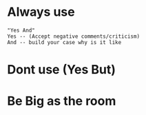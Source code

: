 # Always use 
	"Yes And" 
	Yes -- (Accept negative comments/criticism) 
	And -- build your case why is it like
# Dont use (Yes But)

# Be Big as the room